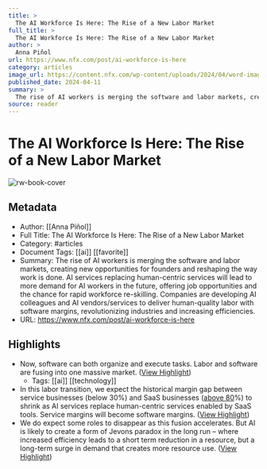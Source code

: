 ```yaml
---
title: >
  The AI Workforce Is Here: The Rise of a New Labor Market
full_title: >
  The AI Workforce Is Here: The Rise of a New Labor Market
author: >
  Anna Piñol
url: https://www.nfx.com/post/ai-workforce-is-here
category: articles
image_url: https://content.nfx.com/wp-content/uploads/2024/04/word-image-19840-1.jpeg
published_date: 2024-04-11
summary: >
  The rise of AI workers is merging the software and labor markets, creating new opportunities for founders and reshaping the way work is done. AI services replacing human-centric services will lead to more demand for AI workers in the future, offering job opportunities and the chance for rapid workforce re-skilling. Companies are developing AI colleagues and AI vendors/services to deliver human-quality labor with software margins, revolutionizing industries and increasing efficiencies.
source: reader
---
```

# The AI Workforce Is Here: The Rise of a New Labor Market

![rw-book-cover](https://content.nfx.com/wp-content/uploads/2024/04/word-image-19840-1.jpeg)

## Metadata
- Author: [[Anna Piñol]]
- Full Title: The AI Workforce Is Here: The Rise of a New Labor Market
- Category: #articles
- Document Tags: [[ai]] [[favorite]] 
- Summary: The rise of AI workers is merging the software and labor markets, creating new opportunities for founders and reshaping the way work is done. AI services replacing human-centric services will lead to more demand for AI workers in the future, offering job opportunities and the chance for rapid workforce re-skilling. Companies are developing AI colleagues and AI vendors/services to deliver human-quality labor with software margins, revolutionizing industries and increasing efficiencies.
- URL: https://www.nfx.com/post/ai-workforce-is-here

## Highlights
- Now, software can both organize and execute tasks. Labor and software are fusing into one massive market. ([View Highlight](https://read.readwise.io/read/01j1s9avmw8s85tqyx8es6pkbk))
    - Tags: [[ai]] [[technology]] 
- In this labor transition, we expect the historical margin gap between service businesses (below 30%) and SaaS businesses ([above 80](https://news.crunchbase.com/saas/improving-gross-profit-margin-bhasin-allied/#:~:text=High%2Dquality%20SaaS%20businesses%20have,be%20a%20cause%20for%20concern.)%) to shrink as AI services replace human-centric services enabled by SaaS tools. Service margins will become software margins. ([View Highlight](https://read.readwise.io/read/01j1s9b62ddv9yw9r6zhx6k3ts))
- We do expect some roles to disappear as this fusion accelerates. But AI is likely to create a form of Jevons paradox in the long run – where increased efficiency leads to a short term reduction in a resource, but a long-term surge in demand that creates more resource use. ([View Highlight](https://read.readwise.io/read/01j1s9c1g9x30saefr8bardqd9))


